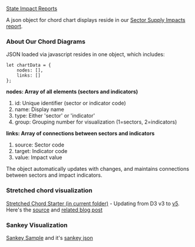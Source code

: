[State Impact Reports](../)

A json object for chord chart displays reside in our [Sector Supply Impacts report](../sector_supply_impacts.html).

### About Our Chord Diagrams

JSON loaded via javascript resides in one object, which includes:

	let chartData = {
	    nodes: [],
	    links: []
	};

**nodes: Array of all elements (sectors and indicators)**
1. id: Unique identifier (sector or indicator code)
2. name: Display name
3. type: Either 'sector' or 'indicator'
4. group: Grouping number for visualization (1=sectors, 2=indicators)

**links: Array of connections between sectors and indicators**

1. source: Sector code
2. target: Indicator code
3. value: Impact value

The object automatically updates with changes, and maintains connections between sectors and impact indicators.

### Stretched chord visualization

[Stretched Chord Starter (in current folder)](stretched) - Updating from D3 v3 to [v5](../sector_supply_impacts.html).  
Here's the [source](https://gist.github.com/MisunoKitara/abe8987858204fae859b0e07d4d3aa21) and [related blog post](https://www.visualcinnamon.com/2015/08/stretched-chord/)


### Sankey Visualization

[Sankey Sample](/io/charts/sankey/) and it's [sankey json](/io/charts/sankey/data/IO.js)
